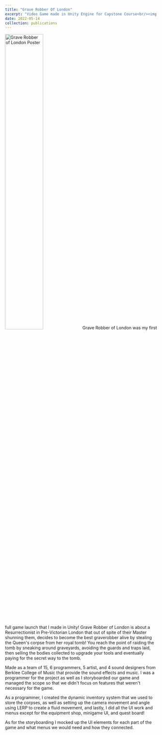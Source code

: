 ```yaml
---
title: "Grave Robber Of London"
excerpt: "Video Game made in Unity Engine for Capstone Course<br/><img src='/images/Game Releases/GraveRobbingPoster.png' width = '324' height = '432'>"
date: 2022-05-14
collection: publications
---
```


<img src ="/images/Game Releases/GraveRobbbingPoster.png" alt="Grave Robber of London Poster" width = "50%" height = "50%" />
Grave Robber of London was my first full game launch that I made in Unity! Grave Robber of London is about a Resurrectionist in Pre-Victorian London that out of spite of their Master shunning them, decides to become the best graverobber alive by stealing the Queen's corpse from her royal tomb! You reach the point of raiding the tomb by sneaking around graveyards, avoiding the guards and traps laid, then selling the bodies collected to upgrade your tools and eventually paying for the secret way to the tomb.

Made as a team of 15, 6 programmers, 5 artist, and 4 sound designers from Berklee College of Music that provide the sound effects and music. I was a programmer for the project as well as I storyboarded our game and managed the scope so that we didn't focus on features that weren't necessary for the game.

 As a programmer, I created the dynamic inventory system that we used to store the corpses, as well as setting up the camera movement and angle using LERP to create a fluid movement, and lastly, I did all the UI work and menus except for the equipment shop, minigame UI, and quest board! 
 
 As for the storyboarding I mocked up the UI elements for each part of the game and what menus we would need and how they connected.